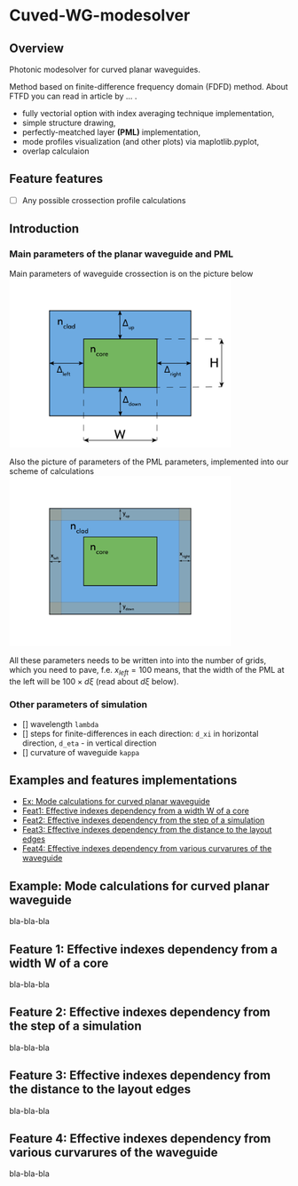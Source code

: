 # Cuved-WG-modesolver
## Overview
Photonic modesolver for curved planar waveguides.

Method based on finite-difference frequency domain (FDFD) method. About FTFD you can read in article by ... . 

- fully vectorial option with index averaging technique implementation,
- simple structure drawing,
- perfectly-meatched layer **(PML)** implementation,
- mode profiles visualization (and other plots) via maplotlib.pyplot,
- overlap calculaion
## Feature features
- [ ] Any possible crossection profile calculations

## Introduction
### Main parameters of the planar waveguide and PML
Main parameters of waveguide crossection is on the picture below
<img src="./fiqures/parameters.png " width="400">

Also the picture of parameters of the PML parameters, implemented into our scheme of calculations
<img src="./fiqures/PML_area.png " width="400">

All these parameters needs to be written into into the number of grids, which you need to pave, f.e. $x_{left} = 100$ means, that the width of the PML at the left will be $100 \times d \xi$ (read about $d \xi$ below).

### Other parameters of simulation
- [] wavelength ``lambda``
- [] steps for finite-differences in each direction: ``d_xi`` in horizontal direction, ``d_eta`` - in vertical direction
- [] curvature of waveguide ``kappa``

## Examples and features implementations
* [Ex: Mode calculations for curved planar waveguide](#example-mode-calculations-for-curved-planar-waveguide)
* [Feat1: Effective indexes dependency from a width W of a core](#feature-1-effective-indexes-dependency-from-a-width-W-of-a-core)
* [Feat2: Effective indexes dependency from the step of a simulation](#feature-2-effective-indexes-dependency-from-a-step-of-simulation)
* [Feat3: Effective indexes dependency from the distance to the layout edges](#feature-3-effective-indexes-dependency-from-the-distance-to-the-layout-edges)
* [Feat4: Effective indexes dependency from various curvarures of the waveguide](#feature-4-effective-indexes-dependency-from-various-curvatures-of-the-waveguide)

## Example: Mode calculations for curved planar waveguide

bla-bla-bla

## Feature 1: Effective indexes dependency from a width W of a core

bla-bla-bla

## Feature 2: Effective indexes dependency from the step of a simulation

bla-bla-bla

## Feature 3: Effective indexes dependency from the distance to the layout edges

bla-bla-bla

## Feature 4: Effective indexes dependency from various curvarures of the waveguide

bla-bla-bla
